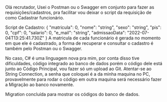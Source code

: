 Olá recrutador,
Usei o Postman ou o Swagger em conjunto para fazer as requisições/cadastros, pra facilitar vou deixar o script da requisição de como Cadastrar funcionário.

Script de Cadastro:
{
  "matricula": 0,
  "nome": "string",
  "sexo": "string",
  "pis": 0,
  "cpf": 0,
  "salario": 0,
  "e_mail": "string",
  "admissaoData": "2022-07-04T13:25:41.730Z"
}
A matricula de cada funcionário é gerada no momento em que ele é cadastrado, a forma de recuperar e consultar o cadastro é também pelo Postman ou o Swagger.

No caso, C# é uma linguagem nova pra mim, por conta disso tive dificuldades, código integrado ao banco de dados porém o código dele está junto ao Código Principal, vou fazer só um upload ao Git.
Atentar-se ao String Connection, a senha que coloquei é a da minha maquina no PC, provavelmente para rodar o código em outra maquina será necessário fazer a Migração ao banco novamente.

Migration concluída para mostrar os códigos do banco de dados.
